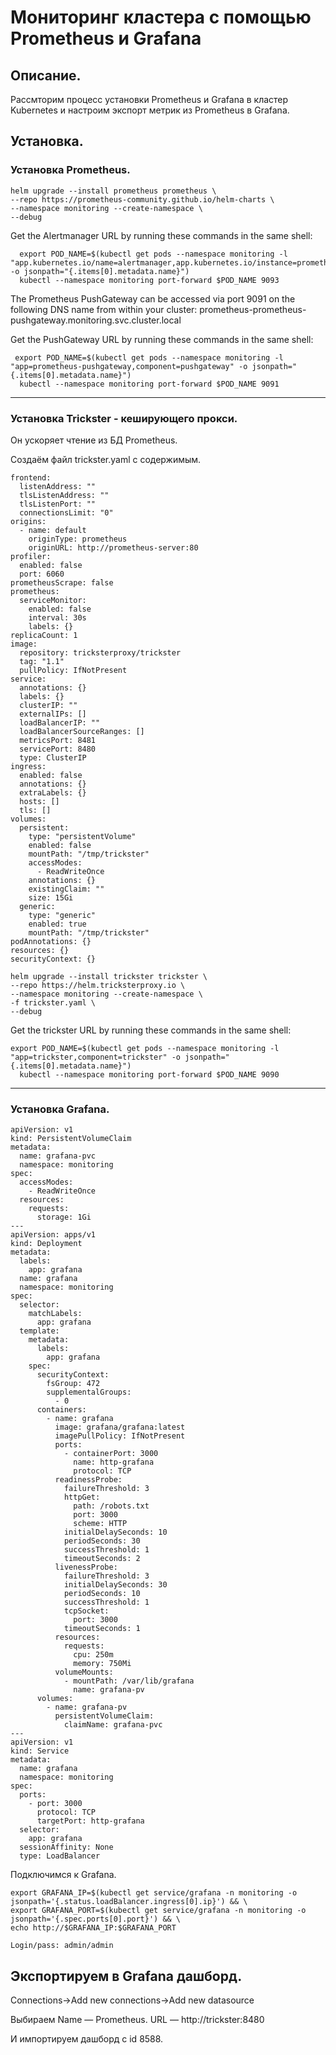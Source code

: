 # Мониторинг кластера с помощью Prometheus и Grafana

## Описание.
Рассмторим процесс установки Prometheus и Grafana в кластер Kubernetes и настроим экспорт метрик из Prometheus в Grafana.

## Установка.
### Установка Prometheus.
```
helm upgrade --install prometheus prometheus \
--repo https://prometheus-community.github.io/helm-charts \
--namespace monitoring --create-namespace \
--debug
```

Get the Alertmanager URL by running these commands in the same shell:
```
  export POD_NAME=$(kubectl get pods --namespace monitoring -l "app.kubernetes.io/name=alertmanager,app.kubernetes.io/instance=prometheus" -o jsonpath="{.items[0].metadata.name}")
  kubectl --namespace monitoring port-forward $POD_NAME 9093
```

The Prometheus PushGateway can be accessed via port 9091 on the following DNS name from within your cluster:
prometheus-prometheus-pushgateway.monitoring.svc.cluster.local


Get the PushGateway URL by running these commands in the same shell:
``` 
 export POD_NAME=$(kubectl get pods --namespace monitoring -l "app=prometheus-pushgateway,component=pushgateway" -o jsonpath="{.items[0].metadata.name}")
  kubectl --namespace monitoring port-forward $POD_NAME 9091
```
-------------------------------------------------------------------------------------------------------------------------

### Установка Trickster - кеширующего прокси.
Он ускоряет чтение из БД Prometheus.

Создаём файл trickster.yaml с содержимым.
```
frontend:
  listenAddress: ""
  tlsListenAddress: ""
  tlsListenPort: ""
  connectionsLimit: "0"
origins:
  - name: default
    originType: prometheus
    originURL: http://prometheus-server:80
profiler:
  enabled: false
  port: 6060
prometheusScrape: false
prometheus:
  serviceMonitor:
    enabled: false
    interval: 30s
    labels: {}
replicaCount: 1
image:
  repository: tricksterproxy/trickster
  tag: "1.1"
  pullPolicy: IfNotPresent
service:
  annotations: {}
  labels: {}
  clusterIP: ""
  externalIPs: []
  loadBalancerIP: ""
  loadBalancerSourceRanges: []
  metricsPort: 8481
  servicePort: 8480
  type: ClusterIP
ingress:
  enabled: false
  annotations: {}
  extraLabels: {}
  hosts: []
  tls: []
volumes:
  persistent:
    type: "persistentVolume"
    enabled: false
    mountPath: "/tmp/trickster"
    accessModes:
      - ReadWriteOnce
    annotations: {}
    existingClaim: ""
    size: 15Gi
  generic:
    type: "generic"
    enabled: true
    mountPath: "/tmp/trickster"
podAnnotations: {}
resources: {}
securityContext: {}
```

```
helm upgrade --install trickster trickster \
--repo https://helm.tricksterproxy.io \
--namespace monitoring --create-namespace \
-f trickster.yaml \
--debug
```

Get the trickster URL by running these commands in the same shell:
```  
export POD_NAME=$(kubectl get pods --namespace monitoring -l "app=trickster,component=trickster" -o jsonpath="{.items[0].metadata.name}")
  kubectl --namespace monitoring port-forward $POD_NAME 9090
```
-------------------------------------------------------------------------------------------------------------------------

### Установка Grafana.
```
apiVersion: v1
kind: PersistentVolumeClaim
metadata:
  name: grafana-pvc
  namespace: monitoring
spec:
  accessModes:
    - ReadWriteOnce
  resources:
    requests:
      storage: 1Gi
---
apiVersion: apps/v1
kind: Deployment
metadata:
  labels:
    app: grafana
  name: grafana
  namespace: monitoring
spec:
  selector:
    matchLabels:
      app: grafana
  template:
    metadata:
      labels:
        app: grafana
    spec:
      securityContext:
        fsGroup: 472
        supplementalGroups:
          - 0
      containers:
        - name: grafana
          image: grafana/grafana:latest
          imagePullPolicy: IfNotPresent
          ports:
            - containerPort: 3000
              name: http-grafana
              protocol: TCP
          readinessProbe:
            failureThreshold: 3
            httpGet:
              path: /robots.txt
              port: 3000
              scheme: HTTP
            initialDelaySeconds: 10
            periodSeconds: 30
            successThreshold: 1
            timeoutSeconds: 2
          livenessProbe:
            failureThreshold: 3
            initialDelaySeconds: 30
            periodSeconds: 10
            successThreshold: 1
            tcpSocket:
              port: 3000
            timeoutSeconds: 1
          resources:
            requests:
              cpu: 250m
              memory: 750Mi
          volumeMounts:
            - mountPath: /var/lib/grafana
              name: grafana-pv
      volumes:
        - name: grafana-pv
          persistentVolumeClaim:
            claimName: grafana-pvc
---
apiVersion: v1
kind: Service
metadata:
  name: grafana
  namespace: monitoring
spec:
  ports:
    - port: 3000
      protocol: TCP
      targetPort: http-grafana
  selector:
    app: grafana
  sessionAffinity: None
  type: LoadBalancer
```
Подключимся к Grafana.
```
export GRAFANA_IP=$(kubectl get service/grafana -n monitoring -o jsonpath='{.status.loadBalancer.ingress[0].ip}') && \
export GRAFANA_PORT=$(kubectl get service/grafana -n monitoring -o jsonpath='{.spec.ports[0].port}') && \
echo http://$GRAFANA_IP:$GRAFANA_PORT

Login/pass: admin/admin
```

## Экспортируем в Grafana дашборд.
Connections->Add new connections->Add new datasource

Выбираем
Name — Prometheus.
URL — http://trickster:8480

И импортируем дашборд с id 8588.
